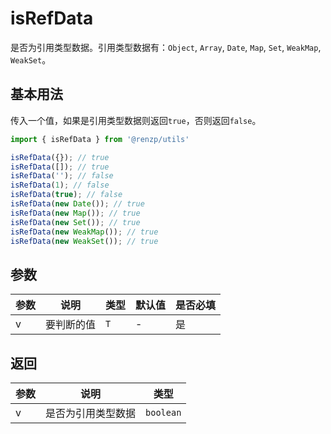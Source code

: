 # isRefData

是否为引用类型数据。引用类型数据有：`Object`, `Array`, `Date`, `Map`, `Set`, `WeakMap`, `WeakSet`。

## 基本用法

传入一个值，如果是引用类型数据则返回`true`，否则返回`false`。

```ts
import { isRefData } from '@renzp/utils'

isRefData({}); // true
isRefData([]); // true
isRefData(''); // false
isRefData(1); // false
isRefData(true); // false
isRefData(new Date()); // true
isRefData(new Map()); // true
isRefData(new Set()); // true
isRefData(new WeakMap()); // true
isRefData(new WeakSet()); // true
```

## 参数

| 参数 | 说明       | 类型 | 默认值 | 是否必填 |
| ---- | ---------- | ---- | ------ | -------- |
| v    | 要判断的值 | `T`  | -      | 是       |

## 返回

| 参数 | 说明               | 类型      |
| ---- | ------------------ | --------- |
| v    | 是否为引用类型数据 | `boolean` |
